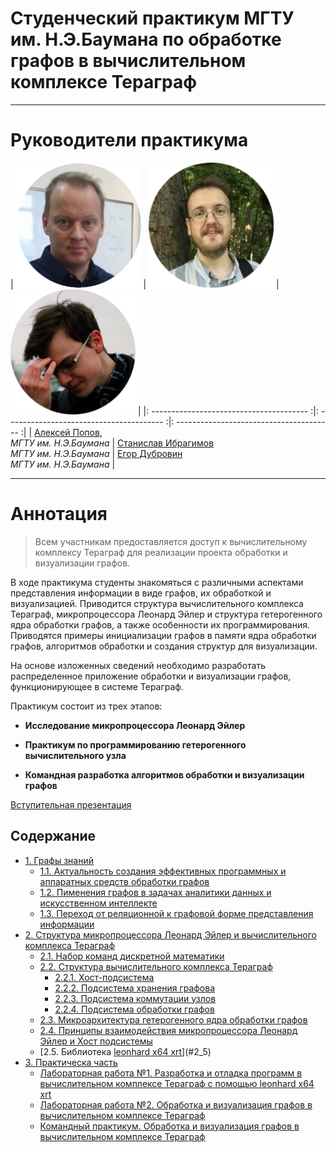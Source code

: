 # Cтуденческий практикум МГТУ им. Н.Э.Баумана по обработке графов в вычислительном комплексе Тераграф

---

# Руководители практикума


|   <img src="assets/aleksei_popov.png" width="200"> |  <img src="assets/stanislav_ibragimov.png" width="200">  |  <img src="assets/egor_dubrovin.png" width="200">  |
|: --------------------------------------- :|: --------------------------------------- :|: --------------------------------------- :|
|   [Алексей Попов](mailto:alexpopov@bmstu.ru), <br> *МГТУ им. Н.Э.Баумана*   |   [Станислав  Ибрагимов](mailto:ibragimov@bmstu.ru)  <br>  *МГТУ им. Н.Э.Баумана*    |   [Егор Дубровин](mailto:dubrovin.en@ya.ru)  <br>  *МГТУ им. Н.Э.Баумана*    |
 

---
	

# Аннотация <a name="0"></a>

> Всем участникам предоставляется доступ к вычислительному комплексу Тераграф для реализации проекта обработки и визуализации графов. 

В ходе практикума студенты знакомяться с различными аспектами представления информации в виде графов, их обработкой и визуализацией. Приводится структура вычислительного комплекса Тераграф, микропроцессора Леонард Эйлер и структура гетерогенного ядра обработки графов, а также особенности их программирования. Приводятся примеры инициализации графов в памяти ядра обработки графов, алгоритмов обработки и создания структур для визуализации. 

На основе изложенных сведений необходимо разработать распределенное приложение обработки и визуализации графов, функционирующее в системе Тераграф.

Практикум состоит из трех этапов:

- **Исследование микропроцессора Леонард Эйлер**

- **Практикум по программированию гетерогенного вычислительного узла**

- **Командная разработка алгоритмов обработки и визуализации графов**

[Вступительная презентация](https://github.com/alexbmstu/2021/blob/master/docs/%D0%9F%D1%80%D0%B0%D0%BA%D1%82%D0%B8%D0%BA%D1%83%D0%BC.pdf)


## Содержание


- [1. Графы знаний](#1)
	- [1.1. Актуальность создания эффективных программных и аппаратных средств обработки графов](#1_1)
	- [1.2. Пименения графов в задачах аналитики данных и искусственном интеллекте](#1_2)
	- [1.3. Переход от реляционной к графовой форме представления информации](#1_3)
- [2. Структура микропроцессора Леонард Эйлер и вычислительного комплекса Тераграф](#2)
	- [2.1. Набор команд дискретной математики](#2_1)
	- [2.2. Структура вычислительного комплекса Тераграф](#2_2)
		- [2.2.1. Хост-подсистема](#2_2_1)
		- [2.2.2. Подсистема хранения графовa](#2_2_2)
		- [2.2.3. Подсистема коммутации узлов](#2_2_3)
		- [2.2.4. Подсистема обработки графов](#2_2_4)
	- [2.3. Микроархитектура гетерогенного ядра обработки графов](#2_3)
	- [2.4. Принципы взаимодействия микропроцессора Леонард Эйлер и Хост подсистемы](#2_4)
	- [2.5. Библиотека [leonhard x64 xrt](https://gitlab.com/leonhard-x64-xrt-v2)](#2_5)
- [3. Практическа часть](#3)
	- [Лабораторная работа №1. Разработка и отладка программ в вычислительном комплексе Тераграф с помощью leonhard x64 xrt](#3_1)
	- [Лабораторная работа №2. Обработка и визуализация графов в вычислительном комплексе Тераграф](#3_2)
	- [Командный практикум. Обработка и визуализация графов в вычислительном комплексе Тераграф](#3_3)
